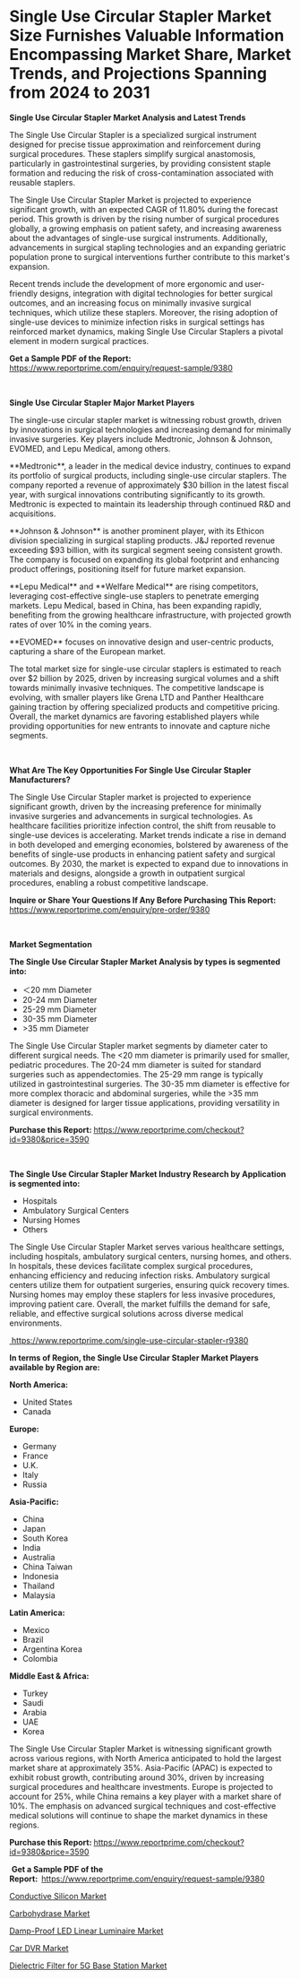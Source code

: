 <p><h1>Single Use Circular Stapler Market Size Furnishes Valuable Information Encompassing Market Share, Market Trends, and Projections Spanning from 2024 to 2031</h1></p><p><strong>Single Use Circular Stapler Market Analysis and Latest Trends</strong></p>
<p><p>The Single Use Circular Stapler is a specialized surgical instrument designed for precise tissue approximation and reinforcement during surgical procedures. These staplers simplify surgical anastomosis, particularly in gastrointestinal surgeries, by providing consistent staple formation and reducing the risk of cross-contamination associated with reusable staplers. </p><p>The Single Use Circular Stapler Market is projected to experience significant growth, with an expected CAGR of 11.80% during the forecast period. This growth is driven by the rising number of surgical procedures globally, a growing emphasis on patient safety, and increasing awareness about the advantages of single-use surgical instruments. Additionally, advancements in surgical stapling technologies and an expanding geriatric population prone to surgical interventions further contribute to this market's expansion.</p><p>Recent trends include the development of more ergonomic and user-friendly designs, integration with digital technologies for better surgical outcomes, and an increasing focus on minimally invasive surgical techniques, which utilize these staplers. Moreover, the rising adoption of single-use devices to minimize infection risks in surgical settings has reinforced market dynamics, making Single Use Circular Staplers a pivotal element in modern surgical practices.</p></p>
<p><strong>Get a Sample PDF of the Report:&nbsp;</strong> <a href="https://www.reportprime.com/enquiry/request-sample/9380">https://www.reportprime.com/enquiry/request-sample/9380</a></p>
<p>&nbsp;</p>
<p><strong>Single Use Circular Stapler Major Market Players</strong></p>
<p><p>The single-use circular stapler market is witnessing robust growth, driven by innovations in surgical technologies and increasing demand for minimally invasive surgeries. Key players include Medtronic, Johnson & Johnson, EVOMED, and Lepu Medical, among others.</p><p>**Medtronic**, a leader in the medical device industry, continues to expand its portfolio of surgical products, including single-use circular staplers. The company reported a revenue of approximately $30 billion in the latest fiscal year, with surgical innovations contributing significantly to its growth. Medtronic is expected to maintain its leadership through continued R&D and acquisitions.</p><p>**Johnson & Johnson** is another prominent player, with its Ethicon division specializing in surgical stapling products. J&J reported revenue exceeding $93 billion, with its surgical segment seeing consistent growth. The company is focused on expanding its global footprint and enhancing product offerings, positioning itself for future market expansion.</p><p>**Lepu Medical** and **Welfare Medical** are rising competitors, leveraging cost-effective single-use staplers to penetrate emerging markets. Lepu Medical, based in China, has been expanding rapidly, benefiting from the growing healthcare infrastructure, with projected growth rates of over 10% in the coming years.</p><p>**EVOMED** focuses on innovative design and user-centric products, capturing a share of the European market. </p><p>The total market size for single-use circular staplers is estimated to reach over $2 billion by 2025, driven by increasing surgical volumes and a shift towards minimally invasive techniques. The competitive landscape is evolving, with smaller players like Grena LTD and Panther Healthcare gaining traction by offering specialized products and competitive pricing. Overall, the market dynamics are favoring established players while providing opportunities for new entrants to innovate and capture niche segments.</p></p>
<p>&nbsp;</p>
<p><strong>What Are The Key Opportunities For Single Use Circular Stapler Manufacturers?</strong></p>
<p><p>The Single Use Circular Stapler market is projected to experience significant growth, driven by the increasing preference for minimally invasive surgeries and advancements in surgical technologies. As healthcare facilities prioritize infection control, the shift from reusable to single-use devices is accelerating. Market trends indicate a rise in demand in both developed and emerging economies, bolstered by awareness of the benefits of single-use products in enhancing patient safety and surgical outcomes. By 2030, the market is expected to expand due to innovations in materials and designs, alongside a growth in outpatient surgical procedures, enabling a robust competitive landscape.</p></p>
<p><strong>Inquire or Share Your Questions If Any Before Purchasing This Report:</strong> <a href="https://www.reportprime.com/enquiry/pre-order/9380">https://www.reportprime.com/enquiry/pre-order/9380</a></p>
<p>&nbsp;</p>
<p><strong>Market Segmentation</strong></p>
<p><strong>The Single Use Circular Stapler Market Analysis by types is segmented into:</strong></p>
<p><ul><li>＜20 mm Diameter</li><li>20-24 mm Diameter</li><li>25-29 mm Diameter</li><li>30-35 mm Diameter</li><li>>35 mm Diameter</li></ul></p>
<p><p>The Single Use Circular Stapler market segments by diameter cater to different surgical needs. The <20 mm diameter is primarily used for smaller, pediatric procedures. The 20-24 mm diameter is suited for standard surgeries such as appendectomies. The 25-29 mm range is typically utilized in gastrointestinal surgeries. The 30-35 mm diameter is effective for more complex thoracic and abdominal surgeries, while the >35 mm diameter is designed for larger tissue applications, providing versatility in surgical environments.</p></p>
<p><strong>Purchase this Report:&nbsp;</strong><a href="https://www.reportprime.com/checkout?id=9380&price=3590">https://www.reportprime.com/checkout?id=9380&price=3590</a></p>
<p>&nbsp;</p>
<p><strong>The Single Use Circular Stapler Market Industry Research by Application is segmented into:</strong></p>
<p><ul><li>Hospitals</li><li>Ambulatory Surgical Centers</li><li>Nursing Homes</li><li>Others</li></ul></p>
<p><p>The Single Use Circular Stapler Market serves various healthcare settings, including hospitals, ambulatory surgical centers, nursing homes, and others. In hospitals, these devices facilitate complex surgical procedures, enhancing efficiency and reducing infection risks. Ambulatory surgical centers utilize them for outpatient surgeries, ensuring quick recovery times. Nursing homes may employ these staplers for less invasive procedures, improving patient care. Overall, the market fulfills the demand for safe, reliable, and effective surgical solutions across diverse medical environments.</p></p>
<p><a href="https://www.reportprime.com/single-use-circular-stapler-r9380">&nbsp;https://www.reportprime.com/single-use-circular-stapler-r9380</a></p>
<p><strong>In terms of Region, the Single Use Circular Stapler Market Players available by Region are:</strong></p>
<p>
    <p> <strong> North America: </strong>
        <ul>
            <li>United States</li>
            <li>Canada</li>
        </ul>
        </p> 
    <p> <strong> Europe: </strong>
        <ul>
            <li>Germany</li>
            <li>France</li>
            <li>U.K.</li>
            <li>Italy</li>
            <li>Russia</li>
        </ul>
        </p> 
    <p> <strong> Asia-Pacific: </strong>
        <ul>
            <li>China</li>
            <li>Japan</li>
            <li>South Korea</li>
            <li>India</li>
            <li>Australia</li>
            <li>China Taiwan</li>
            <li>Indonesia</li>
            <li>Thailand</li>
            <li>Malaysia</li>
        </ul>
        </p> 
    <p> <strong> Latin America: </strong>
        <ul>
            <li>Mexico</li>
            <li>Brazil</li>
            <li>Argentina Korea</li>
            <li>Colombia</li>
        </ul>
        </p> 
    <p> <strong> Middle East & Africa: </strong>
        <ul>
            <li>Turkey</li>
            <li>Saudi</li>
            <li>Arabia</li>
            <li>UAE</li>
            <li>Korea</li>
        </ul>
    </p>
    </p>
<p><p>The Single Use Circular Stapler Market is witnessing significant growth across various regions, with North America anticipated to hold the largest market share at approximately 35%. Asia-Pacific (APAC) is expected to exhibit robust growth, contributing around 30%, driven by increasing surgical procedures and healthcare investments. Europe is projected to account for 25%, while China remains a key player with a market share of 10%. The emphasis on advanced surgical techniques and cost-effective medical solutions will continue to shape the market dynamics in these regions.</p></p>
<p><strong>Purchase this Report: </strong><a href="https://www.reportprime.com/checkout?id=9380&price=3590">https://www.reportprime.com/checkout?id=9380&price=3590</a></p>
<p>&nbsp;<strong>Get a Sample PDF of the Report:&nbsp;&nbsp;</strong><a href="https://www.reportprime.com/enquiry/request-sample/9380">https://www.reportprime.com/enquiry/request-sample/9380</a></p>
<p><strong></strong></p>
<p><p><a href="https://issuu.com/reportprime-2/docs/conductive-silicon-market-size-2030_340915ec03d759">Conductive Silicon Market</a></p><p><a href="https://www.linkedin.com/pulse/mapping-carbohydrase-market-trends-challenges-breakthroughs-78ynf?trackingId=tgr%2FfT4%2BSmmOTfOLcq%2FfDQ%3D%3D">Carbohydrase Market</a></p><p><a href="https://issuu.com/reportprime-2/docs/damp-proof-led-linear-luminaire-mar_e1db5ececcbf1a">Damp-Proof LED Linear Luminaire Market</a></p><p><a href="https://www.linkedin.com/pulse/car-dvr-market-outlook-complete-industry-analysis-2024-2031-uambf?trackingId=EGk5jtFUTsKNXq7Qp%2BNHUQ%3D%3D">Car DVR Market</a></p><p><a href="https://medium.com/@joanne.harris67856/exploring-dielectric-filter-for-5g-base-station-market-dynamics-revenue-analysis-and-growth-4f63285a5ef9">Dielectric Filter for 5G Base Station Market</a></p></p>
